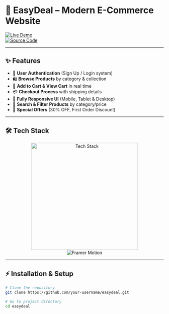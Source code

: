 # 🛒 EasyDeal – Modern E-Commerce Website

[![Live Demo](https://img.shields.io/badge/🚀_Live_Demo-00C7B7?style=for-the-badge&logo=netlify&logoColor=white)](https://easydeal-01.netlify.app/)  
[![Source Code](https://img.shields.io/badge/💻_Source_Code-181717?style=for-the-badge&logo=github&logoColor=white)](https://github.com/amdadislam01/EasyDeal-e-commarce)


---

## ✨ Features
- 🔐 **User Authentication** (Sign Up / Login system)  
- 🛍️ **Browse Products** by category & collection  
- 🛒 **Add to Cart & View Cart** in real time  
- 💳 **Checkout Process** with shipping details  
- 📱 **Fully Responsive UI** (Mobile, Tablet & Desktop)  
- 🔎 **Search & Filter Products** by category/price  
- 🎉 **Special Offers** (30% OFF, First Order Discount)  

---

## 🛠️ Tech Stack

<p align="center">
  <img src="https://skillicons.dev/icons?i=html,css,tailwind,js,netlify,github" alt="Tech Stack" width="340" />
  <br/>
  <img src="https://img.shields.io/badge/Animation-FramerMotion-ff69b4?style=for-the-badge&logo=framer&logoColor=white" alt="Framer Motion" />
</p>

---

## ⚡ Installation & Setup

```bash
# Clone the repository
git clone https://github.com/your-username/easydeal.git

# Go to project directory
cd easydeal

